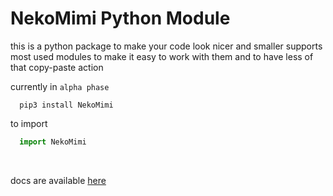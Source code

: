 # NekoMimi Python Module

this is a python package to make your code look nicer and smaller
supports most used modules to make it easy to work with them and to have less of that copy-paste action

currently in `alpha phase`


```shell
  pip3 install NekoMimi
```

to import
```python
  import NekoMimi
```

&nbsp;

docs are available [here](https://github.com/NekoMimiOfficial/NekoMimi/blob/main/Docs/README.md)
